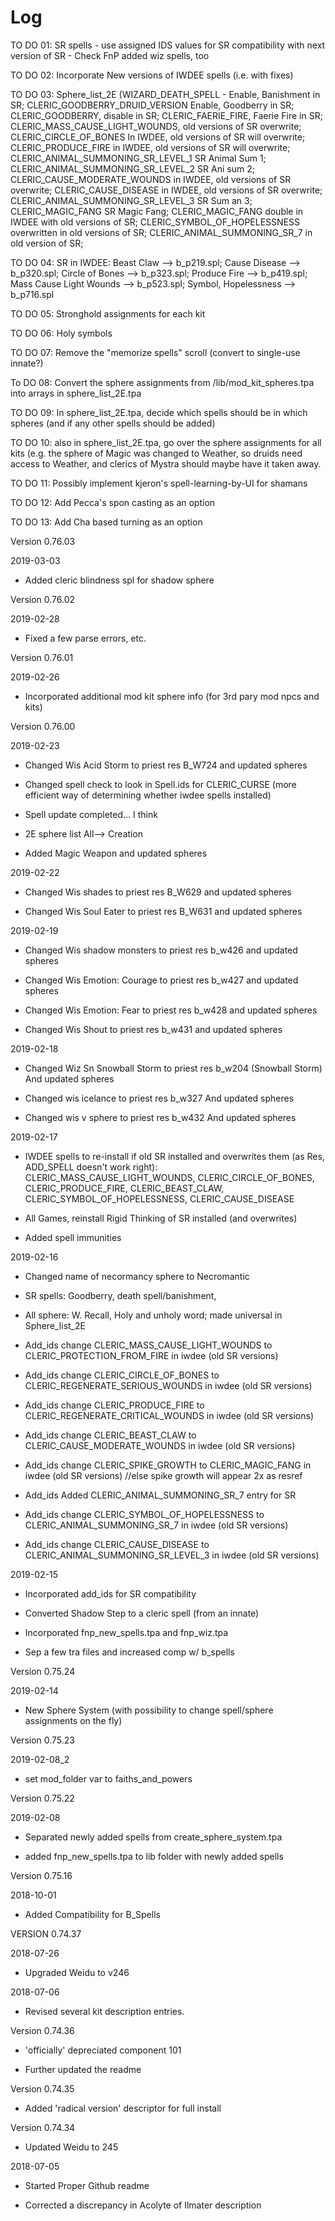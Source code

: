 # Log

TO DO 01: SR spells - use assigned IDS values for SR compatibility with next version of SR - Check FnP added wiz spells, too

TO DO 02: Incorporate New versions of IWDEE spells (i.e. with fixes)

TO DO 03: Sphere_list_2E (WIZARD_DEATH_SPELL - Enable, Banishment in SR; CLERIC_GOODBERRY_DRUID_VERSION Enable, Goodberry in SR; CLERIC_GOODBERRY, disable in SR; CLERIC_FAERIE_FIRE, Faerie Fire in SR; CLERIC_MASS_CAUSE_LIGHT_WOUNDS, old versions of SR overwrite; CLERIC_CIRCLE_OF_BONES In IWDEE, old versions of SR will overwrite; CLERIC_PRODUCE_FIRE in IWDEE, old versions of SR will overwrite; CLERIC_ANIMAL_SUMMONING_SR_LEVEL_1 SR Animal Sum 1; CLERIC_ANIMAL_SUMMONING_SR_LEVEL_2 SR Ani sum 2; CLERIC_CAUSE_MODERATE_WOUNDS in IWDEE, old versions of SR overwrite; CLERIC_CAUSE_DISEASE in IWDEE, old versions of SR overwrite; CLERIC_ANIMAL_SUMMONING_SR_LEVEL_3 SR Sum an 3; CLERIC_MAGIC_FANG SR Magic Fang; CLERIC_MAGIC_FANG double in IWDEE with old versions of SR; CLERIC_SYMBOL_OF_HOPELESSNESS overwritten in old versions of SR; CLERIC_ANIMAL_SUMMONING_SR_7 in old version of SR;

TO DO 04: SR in IWDEE: Beast Claw --> b_p219.spl; Cause Disease --> b_p320.spl; Circle of Bones --> b_p323.spl; Produce Fire --> b_p419.spl; Mass Cause Light Wounds --> b_p523.spl; Symbol, Hopelessness --> b_p716.spl

TO DO 05: Stronghold assignments for each kit

TO DO 06: Holy symbols

TO DO 07: Remove the "memorize spells" scroll (convert to single-use innate?)

To DO 08: Convert the sphere assignments from /lib/mod_kit_spheres.tpa into arrays in sphere_list_2E.tpa

TO DO 09: In sphere_list_2E.tpa, decide which spells should be in which spheres (and if any other spells should be added)

TO DO 10:  also in sphere_list_2E.tpa, go over the sphere assignments for all kits (e.g. the sphere of Magic was changed to Weather, so druids need access to Weather, and clerics of Mystra should maybe have it taken away.

TO DO 11:  Possibly implement kjeron's spell-learning-by-UI for shamans

TO DO 12: Add Pecca's spon casting as an option

TO DO 13: Add Cha based turning as an option

Version 0.76.03

2019-03-03

- Added cleric blindness spl for shadow sphere

Version 0.76.02

2019-02-28

- Fixed a few parse errors, etc.

Version 0.76.01

2019-02-26

- Incorporated additional mod kit sphere info (for 3rd pary mod npcs and kits)

Version 0.76.00

2019-02-23

- Changed Wis Acid Storm to priest res B_W724 and updated spheres

- Changed spell check to look  in Spell.ids for CLERIC_CURSE (more efficient way of determining whether iwdee spells installed)

- Spell update completed... I think

- 2E sphere list All--> Creation

- Added Magic Weapon and updated spheres

2019-02-22

- Changed Wis shades to priest res B_W629 and updated spheres

- Changed Wis Soul Eater to priest res B_W631 and updated spheres

2019-02-19

- Changed Wis shadow monsters to priest res b_w426 and updated spheres

- Changed Wis Emotion: Courage to priest res b_w427 and updated spheres

- Changed Wis Emotion: Fear to priest res b_w428 and updated spheres

- Changed Wis Shout to priest res b_w431 and updated spheres


2019-02-18

- Changed Wiz Sn Snowball Storm to priest res b_w204 (Snowball Storm) And updated spheres

- Changed wis icelance to priest res b_w327 And updated spheres

- Changed wis v sphere to priest res b_w432 And updated spheres


2019-02-17

- IWDEE spells to re-install if old SR installed and overwrites them (as Res, ADD_SPELL doesn't work right): CLERIC_MASS_CAUSE_LIGHT_WOUNDS, CLERIC_CIRCLE_OF_BONES, CLERIC_PRODUCE_FIRE, CLERIC_BEAST_CLAW, CLERIC_SYMBOL_OF_HOPELESSNESS, CLERIC_CAUSE_DISEASE

- All Games, reinstall Rigid Thinking of SR installed (and overwrites)

- Added spell immunities

2019-02-16

- Changed name of necormancy sphere to Necromantic

- SR spells: Goodberry, death spell/banishment, 

- All sphere: W. Recall, Holy and unholy word; made universal in Sphere_list_2E

- Add_ids change CLERIC_MASS_CAUSE_LIGHT_WOUNDS to CLERIC_PROTECTION_FROM_FIRE in iwdee (old SR versions)

- Add_ids change CLERIC_CIRCLE_OF_BONES to CLERIC_REGENERATE_SERIOUS_WOUNDS in iwdee (old SR versions)

- Add_ids change CLERIC_PRODUCE_FIRE to CLERIC_REGENERATE_CRITICAL_WOUNDS in iwdee (old SR versions)

- Add_ids change CLERIC_BEAST_CLAW to CLERIC_CAUSE_MODERATE_WOUNDS in iwdee (old SR versions)

- Add_ids change CLERIC_SPIKE_GROWTH to CLERIC_MAGIC_FANG in iwdee (old SR versions) //else spike growth will appear 2x as resref

- Add_ids Added CLERIC_ANIMAL_SUMMONING_SR_7 entry for SR

- Add_ids change CLERIC_SYMBOL_OF_HOPELESSNESS to CLERIC_ANIMAL_SUMMONING_SR_7 in iwdee (old SR versions)

- Add_ids change CLERIC_CAUSE_DISEASE to CLERIC_ANIMAL_SUMMONING_SR_LEVEL_3 in iwdee (old SR versions)

2019-02-15

- Incorporated add_ids for SR compatibility

- Converted Shadow Step to a cleric spell (from an innate)

- Incorporated fnp_new_spells.tpa and fnp_wiz.tpa

- Sep a few tra files and increased comp w/ b_spells


Version 0.75.24

2019-02-14

- New Sphere System (with possibility to change spell/sphere assignments on the fly)

Version 0.75.23

2019-02-08_2

- set mod_folder var to faiths_and_powers

Version 0.75.22

2019-02-08

- Separated newly added spells from create_sphere_system.tpa

- added fnp_new_spells.tpa to lib folder with newly added spells

Version 0.75.16

2018-10-01

- Added Compatibility for B_Spells

VERSION 0.74.37

2018-07-26

- Upgraded Weidu to v246

2018-07-06

- Revised several kit description entries.  

Version 0.74.36

- 'officially' depreciated component 101

- Further updated the readme

Version 0.74.35

- Added 'radical version' descriptor for full install

Version 0.74.34 



- Updated Weidu to 245

2018-07-05

- Started Proper Github readme

- Corrected a discrepancy in Acolyte of Ilmater description
